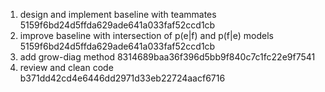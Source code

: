 1. design and implement baseline with teammates 5159f6bd24d5ffda629ade641a033faf52ccd1cb
2. improve baseline with intersection of p(e|f) and p(f|e) models 5159f6bd24d5ffda629ade641a033faf52ccd1cb
3. add grow-diag method 8314689baa36f396d5bb9f840c7c1fc22e9f7541
4. review and clean code b371dd42cd4e6446dd2971d33eb22724aacf6716